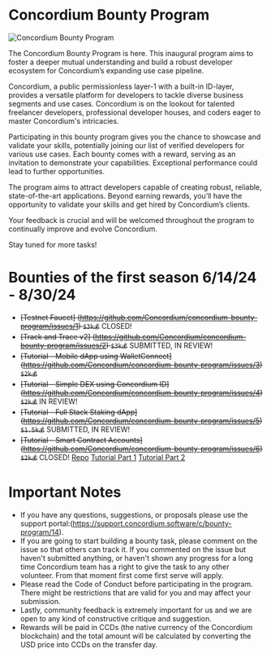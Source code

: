 # Concordium Bounty Program
![Concordium Bounty Program](https://github.com/user-attachments/assets/6d835241-9919-4280-a1df-ec221077230f)

The Concordium Bounty Program is here. This inaugural program aims to foster a deeper mutual understanding and build a robust developer ecosystem for Concordium’s expanding use case pipeline.

Concordium, a public permissionless layer-1 with a built-in ID-layer, provides a versatile platform for developers to tackle diverse business segments and use cases. Concordium is on the lookout for talented freelancer developers, professional developer houses, and coders eager to master Concordium's intricacies.

Participating in this bounty program gives you the chance to showcase and validate your skills, potentially joining our list of verified developers for various use cases. Each bounty comes with a reward, serving as an invitation to demonstrate your capabilities. Exceptional performance could lead to further opportunities.

The program aims to attract developers capable of creating robust, reliable, state-of-the-art applications. Beyond earning rewards, you’ll have the opportunity to validate your skills and get hired by Concordium’s clients.

Your feedback is crucial and will be welcomed throughout the program to continually improve and evolve Concordium.

Stay tuned for more tasks! 

# Bounties of the first season 6/14/24 - 8/30/24

- ~~[Testnet Faucet] (https://github.com/Concordium/concordium-bounty-program/issues/1) `$3k💰`~~ CLOSED! 
- ~~[Track and Trace v2] (https://github.com/Concordium/concordium-bounty-program/issues/2) `$3k💰`~~ SUBMITTED, IN REVIEW!
- ~~[Tutorial - Mobile dApp using WalletConnect] (https://github.com/Concordium/concordium-bounty-program/issues/3) `$2k💰`~~ 
- ~~[Tutorial - Simple DEX using Concordium ID] (https://github.com/Concordium/concordium-bounty-program/issues/4) `$2k💰`~~ IN REVIEW!
- ~~[Tutorial - Full Stack Staking dApp] (https://github.com/Concordium/concordium-bounty-program/issues/5) `$1.5k💰`~~ SUBMITTED, IN REVIEW!
- ~~[Tutorial - Smart Contract Accounts] (https://github.com/Concordium/concordium-bounty-program/issues/6) `$2k💰`~~ CLOSED! [Repo](https://github.com/BukiOffor/cis5-smart-contract-dapp.git)  [Tutorial Part 1](https://medium.com/@buki.offor/concordium-full-stack-smart-contract-account-tutorial-part-one-cdac8bcf0ff9)  [Tutorial Part 2](https://medium.com/@buki.offor/concordium-full-stack-smart-contract-account-tutorial-part-two-2aa6fb81f2b7)


# Important Notes

- If you have any questions, suggestions, or proposals please use the support portal:(https://support.concordium.software/c/bounty-program/14).
- If you are going to start building a bounty task, please comment on the issue so that others can track it. If you commented on the issue but haven't submitted anything, or haven't shown any progress for a long time Concordium team has a right to give the task to any other volunteer. From that moment first come first serve will apply. 
- Please read the Code of Conduct before participating in the program. There might be restrictions that are valid for you and may affect your submission.
- Lastly, community feedback is extremely important for us and we are open to any kind of constructive critique and suggestion.
- Rewards will be paid in CCDs (the native currency of the Concordium blockchain) and the total amount will be calculated by converting the USD price into CCDs on the transfer day.
